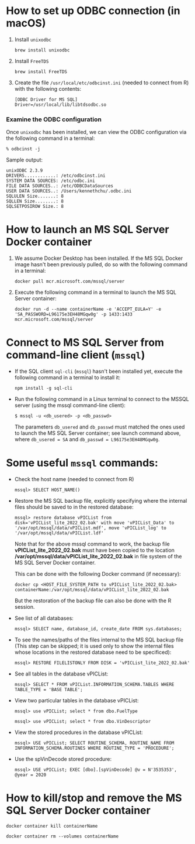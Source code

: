 
# How to set up ODBC connection (in macOS)

1.  Install `unixodbc`

    ```
    brew install unixodbc
    ```

1.  Install `FreeTDS`

    ```
    brew install FreeTDS
    ```

1.  Create the file `/usr/local/etc/odbcinst.ini` (needed to connect from R) with the following contents:

    ```
    [ODBC Driver for MS SQL]
    Driver=/usr/local/lib/libtdsodbc.so
    ```

### Examine the ODBC configuration

Once `unixodbc` has been installed, we can view the ODBC configuration via the following command in a terminal:
```
% odbcinst -j                                 
```

Sample output:
```
unixODBC 2.3.9
DRIVERS............: /etc/odbcinst.ini
SYSTEM DATA SOURCES: /etc/odbc.ini
FILE DATA SOURCES..: /etc/ODBCDataSources
USER DATA SOURCES..: /Users/kennethchu/.odbc.ini
SQLULEN Size.......: 8
SQLLEN Size........: 8
SQLSETPOSIROW Size.: 8
```

# How to launch an MS SQL Server Docker container

1.  We assume Docker Desktop has been installed.
    If the MS SQL Docker image hasn't been previously pulled,
    do so with the following command in a terminal:

    ```
    docker pull mcr.microsoft.com/mssql/server
    ```

1.  Execute the following command in a terminal to launch the MS SQL Server container:

    ```
    docker run -d --name containerName -e 'ACCEPT_EULA=Y' -e 'SA_PASSWORD=L96175e3EH48MGqw0g' -p 1433:1433 mcr.microsoft.com/mssql/server
    ```

# Connect to MS SQL Server from command-line client (`mssql`)

*   If the SQL client `sql-cli` (`mssql`) hasn't been installed yet,
    execute the following command in a terminal to install it:

    ```
    npm install -g sql-cli
    ```

*   Run the following command in a Linux terminal to connect to the MSSQL server (using the mssql command-line client):

    ```
    $ mssql -u <db_usered> -p <db_passwd>
    ```

    The parameters `db_usered` and `db_passwd` must matched the ones used
    to launch the MS SQL Server container; see launch command above,
    where `db_usered = SA` and `db_passwd = L96175e3EH48MGqw0g`.

# Some useful `mssql` commands:

*   Check the host name (needed to connect from R)

    ```
    mssql> SELECT HOST_NAME()
    ```

*   Restore the MS SQL backup file, explicitly specifying where the internal files should be saved to in the restored database:

    ```
    mssql> restore database vPICList from disk='vPICList_lite_2022_02.bak' with move 'vPICList_Data' to '/var/opt/mssql/data/vPICList.mdf', move 'vPICList_log' to '/var/opt/mssql/data/vPICList.ldf'
    ```

    Note that for the above mssql command to work,
    the backup file **vPICList_lite_2022_02.bak**
    must have been copied to the location
    **/var/opt/mssql/data/vPICList_lite_2022_02.bak**
    in file system of the MS SQL Server Docker container.

    This can be done with the following Docker command (if necessary):

    ```
    docker cp <HOST_FILE_SYSTEM_PATH to vPICList_lite_2022_02.bak> containerName:/var/opt/mssql/data/vPICList_lite_2022_02.bak
    ```

    But the restoration of the backup file can also be done with the R session.

*   See list of all databases:

    ```
    mssql> SELECT name, database_id, create_date FROM sys.databases;
    ```

*   To see the names/paths of the files internal to the MS SQL backup file
    (This step can be skipped; it is used only to show the internal files
    whose locations in the restored database need to be specificed):

    ```
    mssql> RESTORE FILELISTONLY FROM DISK = 'vPICList_lite_2022_02.bak'
    ```

*   See all tables in the database vPICList:

    ```
    mssql> SELECT * FROM vPICList.INFORMATION_SCHEMA.TABLES WHERE TABLE_TYPE = 'BASE TABLE';
    ```

*   View two particular tables in the database vPICList:

    ```
    mssql> use vPICList; select * from dbo.FuelType
    ```

    ```
    mssql> use vPICList; select * from dbo.VinDescriptor
    ````

*   View the stored procedures in the database vPICList:

    ```
    mssql> USE vPICList; SELECT ROUTINE_SCHEMA, ROUTINE_NAME FROM INFORMATION_SCHEMA.ROUTINES WHERE ROUTINE_TYPE = 'PROCEDURE';
    ```

*   Use the spVinDecode stored procedure:

    ```
    mssql> USE vPICList; EXEC [dbo].[spVinDecode] @v = N'3535353', @year = 2020
    ```

# How to kill/stop and remove the MS SQL Server Docker container

  ```
  docker container kill containerName
  ```
  ```
  docker container rm --volumes containerName
  ```
